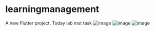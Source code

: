 # learningmanagement

A new Flutter project.
Today lab mst task
![image](https://user-images.githubusercontent.com/45428643/228026374-08f919f3-53a6-46b8-a503-015b22c2d0c8.png)
![image](https://user-images.githubusercontent.com/45428643/228026445-00689179-bff1-4879-86c4-e5d5912d90f2.png)
![image](https://user-images.githubusercontent.com/45428643/228026488-3a74747b-0899-4077-aa12-0d160a9aa0e6.png)
